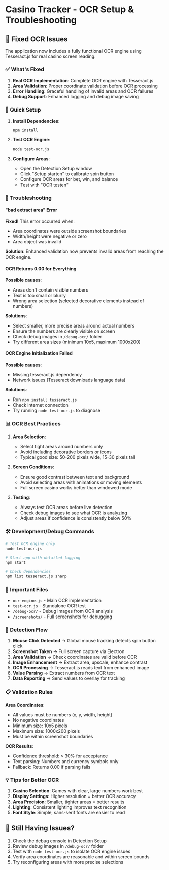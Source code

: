 # Casino Tracker - OCR Setup & Troubleshooting

## 🎯 Fixed OCR Issues

The application now includes a fully functional OCR engine using Tesseract.js for real casino screen reading.

### ✅ What's Fixed

1. **Real OCR Implementation**: Complete OCR engine with Tesseract.js
2. **Area Validation**: Proper coordinate validation before OCR processing  
3. **Error Handling**: Graceful handling of invalid areas and OCR failures
4. **Debug Support**: Enhanced logging and debug image saving

### 🚀 Quick Setup

1. **Install Dependencies**:
   ```bash
   npm install
   ```

2. **Test OCR Engine**:
   ```bash
   node test-ocr.js
   ```

3. **Configure Areas**:
   - Open the Detection Setup window
   - Click "Setup starten" to calibrate spin button
   - Configure OCR areas for bet, win, and balance
   - Test with "OCR testen"

### 🔧 Troubleshooting

#### "bad extract area" Error
**Fixed!** This error occurred when:
- Area coordinates were outside screenshot boundaries
- Width/height were negative or zero
- Area object was invalid

**Solution**: Enhanced validation now prevents invalid areas from reaching the OCR engine.

#### OCR Returns 0.00 for Everything
**Possible causes**:
- Areas don't contain visible numbers
- Text is too small or blurry
- Wrong area selection (selected decorative elements instead of numbers)

**Solutions**:
- Select smaller, more precise areas around actual numbers
- Ensure the numbers are clearly visible on screen
- Check debug images in `/debug-ocr/` folder
- Try different area sizes (minimum 10x5, maximum 1000x200)

#### OCR Engine Initialization Failed
**Possible causes**:
- Missing tesseract.js dependency
- Network issues (Tesseract downloads language data)

**Solutions**:
- Run `npm install tesseract.js` 
- Check internet connection
- Try running `node test-ocr.js` to diagnose

### 📊 OCR Best Practices

1. **Area Selection**:
   - Select tight areas around numbers only
   - Avoid including decorative borders or icons
   - Typical good size: 50-200 pixels wide, 15-30 pixels tall

2. **Screen Conditions**:
   - Ensure good contrast between text and background
   - Avoid selecting areas with animations or moving elements
   - Full screen casino works better than windowed mode

3. **Testing**:
   - Always test OCR areas before live detection
   - Check debug images to see what OCR is analyzing
   - Adjust areas if confidence is consistently below 50%

### 🛠️ Development/Debug Commands

```bash
# Test OCR engine only
node test-ocr.js

# Start app with detailed logging
npm start

# Check dependencies
npm list tesseract.js sharp
```

### 📁 Important Files

- `ocr-engine.js` - Main OCR implementation
- `test-ocr.js` - Standalone OCR test
- `/debug-ocr/` - Debug images from OCR analysis
- `/screenshots/` - Full screenshots for debugging

### 🎯 Detection Flow

1. **Mouse Click Detected** → Global mouse tracking detects spin button click
2. **Screenshot Taken** → Full screen capture via Electron
3. **Area Validation** → Check coordinates are valid before OCR
4. **Image Enhancement** → Extract area, upscale, enhance contrast
5. **OCR Processing** → Tesseract.js reads text from enhanced image
6. **Value Parsing** → Extract numbers from OCR text
7. **Data Reporting** → Send values to overlay for tracking

### 📋 Validation Rules

**Area Coordinates**:
- All values must be numbers (x, y, width, height)
- No negative coordinates
- Minimum size: 10x5 pixels
- Maximum size: 1000x200 pixels  
- Must be within screenshot boundaries

**OCR Results**:
- Confidence threshold: > 30% for acceptance
- Text parsing: Numbers and currency symbols only
- Fallback: Returns 0.00 if parsing fails

### 💡 Tips for Better OCR

1. **Casino Selection**: Games with clear, large numbers work best
2. **Display Settings**: Higher resolution = better OCR accuracy
3. **Area Precision**: Smaller, tighter areas = better results
4. **Lighting**: Consistent lighting improves text recognition
5. **Font Style**: Simple, sans-serif fonts are easier to read

## 🐛 Still Having Issues?

1. Check the debug console in Detection Setup
2. Review debug images in `/debug-ocr/` folder
3. Test with `node test-ocr.js` to isolate OCR engine issues
4. Verify area coordinates are reasonable and within screen bounds
5. Try reconfiguring areas with more precise selections
